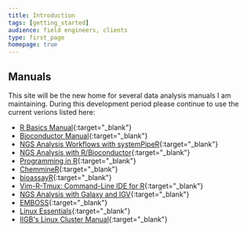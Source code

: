 ```yaml
---
title: Introduction
tags: [getting_started]
audience: field engineers, clients
type: first_page
homepage: true
---
```


## Manuals 

This site will be the new home for several data analysis manuals I am maintaining. 
During this development period please continue to use the current verions listed
here:

* [R Basics Manual](http://manuals.bioinformatics.ucr.edu/home/R_BioCondManual){:target="_blank"}
* [Bioconductor Manual](http://manuals.bioinformatics.ucr.edu/home/R_BioCondManual#BIOCONPROGRAMS){:target="_blank"}
* [NGS Analysis Workflows with systemPipeR](https://htmlpreview.github.io/?https://github.com/tgirke/systemPipeR/blob/master/vignettes/systemPipeR.html){:target="_blank"}
* [NGS Analysis with R/Bioconductor](http://manuals.bioinformatics.ucr.edu/home/ht-seq){:target="_blank"}
* [Programming in R](http://manuals.bioinformatics.ucr.edu/home/programming-in-r){:target="_blank"}
* [ChemmineR](http://www.bioconductor.org/packages/devel/bioc/vignettes/ChemmineR/inst/doc/ChemmineR.html){:target="_blank"}
* [bioassayR](http://master.bioconductor.org/packages/devel/bioc/vignettes/bioassayR/inst/doc/bioassayR.html){:target="_blank"}
* [Vim-R-Tmux: Command-Line IDE for R](http://manuals.bioinformatics.ucr.edu/home/programming-in-r/vim-r){:target="_blank"}
* [NGS Analysis with Galaxy and IGV](http://manuals.bioinformatics.ucr.edu/home/gui-ngs-analysis){:target="_blank"}
* [EMBOSS](http://manuals.bioinformatics.ucr.edu/home/emboss){:target="_blank"}
* [Linux Essentials](http://manuals.bioinformatics.ucr.edu/home/linux-basics){:target="_blank"}
* [IIGB's Linux Cluster Manual](http://manuals.bioinformatics.ucr.edu/home/hpc){:target="_blank"}



